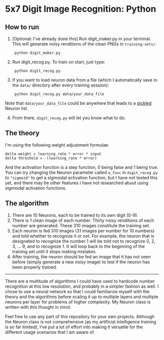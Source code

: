 
# 5x7 Digit Image Recognition: Python

## How to run

1. \[Optional: I've already done this\] Run digit_maker.py in your terminal. This will generate noisy renditions of the clean PNGs in `training-sets/`.

        python digit_maker.py
        
2. Run digit_recog.py. To train on start, just type:

        python digit_recog.py

3. If you want to load neuron data from a file (which I automatically save in the `data/` directory after every training session):

        python digit_recog.py data/your_data_file
        
Note that `data/your_data_file` could be anywhere that leads to a [pickled](http://docs.python.org/2/library/pickle.html?highlight=pickle#pickle) Neuron list.
    
4. From there, `digit_recog.py` will let you know what to do.

## The theory

I'm using the following weight adjustment formulae:

    delta weight = learning_rate * error * input
    delta threshold = -(learning_rate * error)

And the activation function is a step function, 0 being false and 1 being true. You can try changing the Neuron parameter called `a_func` in `digit_recog.py` to `"sigmoid"` to get a sigmoidal activation function, but I have not tested this yet, and there may be other features I have not researched about using sigmoidal activation functions.

## The algorithm

1. There are 10 Neurons, each to be trained to its own digit (0-9).
2. There is 1 clean image of each number. Thirty noisy renditions of each number are generated. These 310 images constitute the training set.
3. Each neuron is fed 310 images (31 images per number for 10 numbers) and told whether to recognize it or not. For example, the neuron that is designated to recognize the number 1 will be told not to recognize 0, 2, 3, ... 9, and to recognize 1. It will loop back to the beginning of the training set until it stops making mistakes.
4. After training, the neuron should be fed an image that it has not seen before (simply generate a new noisy image) to test if the neuron has been properly trained.

---

There are a multitude of algorithms I could have used to hardcode number recognition at this low resolution, and probably in a simpler fashion as well. I chose to use a neural network so that I could familiarize myself with the theory and the algorithms before scaling it up to multiple layers and multiple neurons per layer for problems of higher complexity. My Neuron class is written with this thought in mind.

Feel free to use any part of this repository for your own projects. Although the Neuron class is not comprehensive (as my artificial intelligence training is so far limited), I've put a lot of effort into making it versatile for the different usage scenarios that I am aware of.
